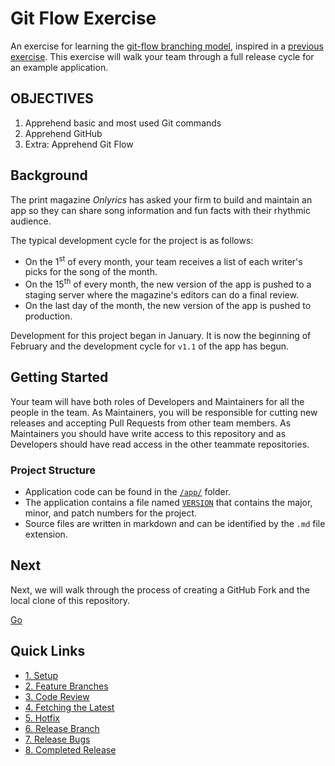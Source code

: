 # Git Flow Exercise

An exercise for learning the [git-flow branching model](http://nvie.com/posts/a-successful-git-branching-model/), inspired in a [previous exercise](https://github.com/rferri-gr8/git-flow-exercise). This exercise will walk your team through a full release cycle for an example application.

##  OBJECTIVES
1.	Apprehend basic and most used Git commands
2.	Apprehend GitHub
3.	Extra: Apprehend Git Flow


## Background 

The print magazine _Onlyrics_ has asked your firm to build and maintain an app so they can share song information and fun facts with their rhythmic audience.

The typical development cycle for the project is as follows:

- On the 1<sup>st</sup> of every month, your team receives a list of each writer's picks for the song of the month.
- On the 15<sup>th</sup> of every month, the new version of the app is pushed to a staging server where the magazine's editors can do a final review.
- On the last day of the month, the new version of the app is pushed to production.

Development for this project began in January. It is now the beginning of February and the development cycle for `v1.1` of the app has begun.

## Getting Started

Your team will have both roles of Developers and Maintainers for all the people in the team. As Maintainers, you will be responsible for cutting new releases and accepting Pull Requests from other team members. As Maintainers you should have write access to this repository and as Developers should have read access in the other teammate repositories.

### Project Structure
* Application code can be found in the [`/app/`](/app/) folder.
* The application contains a file named [`VERSION`](/app/VERSION) that contains the major, minor, and patch numbers for the project.
* Source files are written in markdown and can be identified by the `.md` file extension.

## Next

Next, we will walk through the process of creating a GitHub Fork and the local clone of this repository.

[Go](/walkthrough/1-setup.md)

## Quick Links

- [1. Setup](/walkthrough/1-setup.md)
- [2. Feature Branches](/walkthrough/2-feature-branches.md)
- [3. Code Review](/walkthrough/3-code-review.md)
- [4. Fetching the Latest](/walkthrough/4-fetching-latest.md)
- [5. Hotfix](/walkthrough/5-hotfix.md)
- [6. Release Branch](/walkthrough/6-release-branch.md)
- [7. Release Bugs](/walkthrough/7-release-bugs.md)
- [8. Completed Release](/walkthrough/8-completed-release.md)
